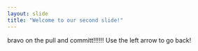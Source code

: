 ```yaml
---
layout: slide
title: "Welcome to our second slide!"
---
```

bravo on the pull and committ!!!!!!
Use the left arrow to go back!
